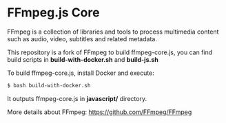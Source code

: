 FFmpeg.js Core
=============

FFmpeg is a collection of libraries and tools to process multimedia content
such as audio, video, subtitles and related metadata.

This repository is a fork of FFmpeg to build ffmpeg-core.js, you can find build scripts
in **build-with-docker.sh** and **build-js.sh**

To build ffmpeg-core.js, install Docker and execute:

```bash
$ bash build-with-docker.sh
```

It outputs ffmpeg-core.js in **javascript/** directory.

More details about FFmpeg: https://github.com/FFmpeg/FFmpeg
